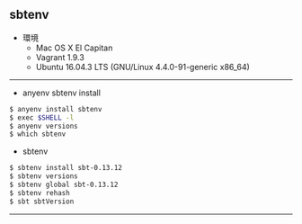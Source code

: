 ## sbtenv

* 環境
  * Mac OS X El Capitan
  * Vagrant 1.9.3
  * Ubuntu 16.04.3 LTS (GNU/Linux 4.4.0-91-generic x86_64)

---

* anyenv sbtenv install
```bash
$ anyenv install sbtenv
$ exec $SHELL -l
$ anyenv versions
$ which sbtenv
```

* sbtenv
```bash
$ sbtenv install sbt-0.13.12
$ sbtenv versions
$ sbtenv global sbt-0.13.12
$ sbtenv rehash
$ sbt sbtVersion
```

---


